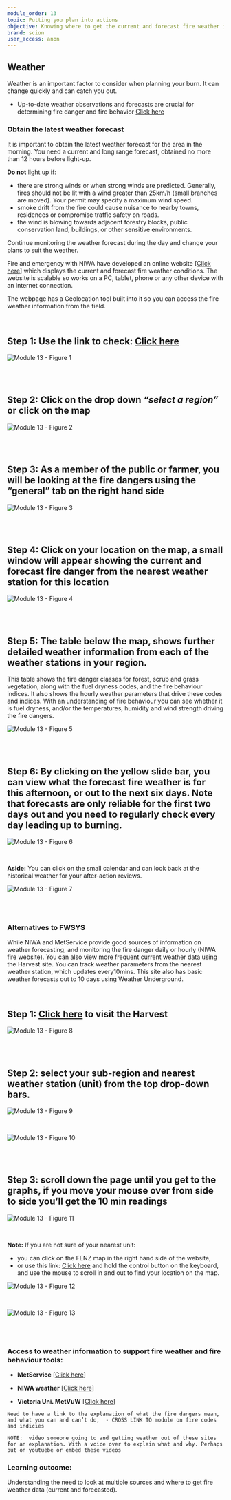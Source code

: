 ```yaml
---
module_order: 13
topic: Putting you plan into actions
objective: Knowing where to get the current and forecast fire weather information before you light up
brand: scion
user_access: anon
---
```


## Weather

Weather is an important factor to consider when planning your burn. It can change quickly and can catch you out. 

*	Up-to-date weather observations and forecasts are crucial for determining fire danger and fire behavior [Click here](https://fireweather.niwa.co.nz/)


### Obtain the latest weather forecast

It is important to obtain the latest weather forecast for the area in the morning. You need a current and long range forecast, obtained no more than 12 hours before light-up.

**Do not** light up if:
*	there are strong winds or when strong winds are predicted. Generally, fires should not be lit with a wind greater than 25km/h (small branches are moved). Your permit may specify a maximum wind speed.
*	smoke drift from the fire could cause nuisance to nearby towns, residences or compromise traffic safety on roads.
*	the wind is blowing towards adjacent forestry blocks, public conservation land, buildings, or other sensitive environments.

Continue monitoring the weather forecast during the day and change your plans to suit the weather.

Fire and emergency with NIWA have developed an online website  [[Click here](https://fireweather.niwa.co.nz/)]  which displays the current and forecast fire weather conditions. The website is scalable so works on a PC, tablet, phone or any other device with an internet connection.

The webpage has a Geolocation tool built into it so you can access the fire weather information from the field. 

<br />

## Step 1:    Use the link to check: [Click here](https://fireweather.niwa.co.nz/)

![Module 13 - Figure 1](/assets/img/module13_Fig1.png)

<br />

<br />

## Step 2:  Click on the drop down _“select a region”_ or click on the map

![Module 13 - Figure 2](/assets/img/module13_Fig2.png)

<br />

<br />

## Step 3:  As a member of the public or farmer, you will be looking at the fire dangers using the “general” tab on the right hand side

![Module 13 - Figure 3](/assets/img/module13_Fig3.png)

<br />

<br />

## Step 4:  Click on your location on the map, a small window will appear showing the current and forecast fire danger from the nearest weather station for this location

![Module 13 - Figure 4](/assets/img/module13_Fig4.png)

<br />

<br />

## Step 5:  The table below the map, shows further detailed weather information from each of the weather stations in your region.

This table shows the fire danger classes for forest, scrub and grass vegetation, along with the fuel dryness codes, and the fire behaviour indices. It also shows the hourly weather parameters that drive these codes and indices.  With an understanding of fire behaviour you can see whether it is fuel dryness, and/or the temperatures, humidity and wind strength driving the fire dangers.

![Module 13 - Figure 5](/assets/img/module13_Fig5.png)

<br />

<br />

## Step 6:  By clicking on the yellow slide bar, you can view what the forecast fire weather is for this afternoon, or out to the next six days.  Note that forecasts are only reliable for the first two days out and you need to regularly check every day leading up to burning.

![Module 13 - Figure 6](/assets/img/module13_Fig6.png)

<br />

**Aside:**  You can click on the small calendar and can look back at the historical weather for your after-action reviews.

![Module 13 - Figure 7](/assets/img/module13_Fig7.png)

<br />

<br />

### Alternatives to FWSYS
While NIWA and MetService provide good sources of information on weather forecasting, and monitoring the fire danger daily or hourly (NIWA fire website). You can also view more frequent current weather data using the Harvest site.  You can  track weather parameters from the nearest weather station, which updates every10mins.  This site also has basic weather forecasts out to 10 days using Weather Underground.

<br />

## Step 1: [Click here](https://nrfa.harvest.com/) to visit the Harvest

![Module 13 - Figure 8](/assets/img/module13_Fig8.png)

<br />

<br />

## Step 2:  select your sub-region and nearest weather station (unit) from the top drop-down bars. 

![Module 13 - Figure 9](/assets/img/module13_Fig9.png)

<br />

![Module 13 - Figure 10](/assets/img/module13_Fig10.png)

<br />

<br />

## Step 3:  scroll down the page until you get to the graphs, if you move your mouse over from side to side you’ll get the 10 min readings

![Module 13 - Figure 11](/assets/img/module13_Fig11.png)

<br />

**Note:**  If you are not sure of your nearest unit:
* you can click on the FENZ map in the right hand side of the website,
* or use this link: [Click here](https://fenz.harvest.com/?cmd=googlemap&map_id=432&sid=7842) and hold the control button on the keyboard, and use the mouse to scroll in and out to find your location on the map.

![Module 13 - Figure 12](/assets/img/module13_Fig12.png)

<br />

![Module 13 - Figure 13](/assets/img/module13_Fig13.png)

<br />

<br />


### Access to weather information to support fire weather and fire behaviour tools:

* **MetService** [[Click here](http://www.metservice.co.nz/)] 	

* **NIWA weather** [[Click here](http://weather.niwa.co.nz/)]      

* **Victoria Uni. MetVuW**  [[Click here](http://www.metvuw.com/)]   	

`Need to have a link to the explanation of what the fire dangers mean, and what you can and can’t do,  - CROSS LINK TO module on fire codes and indicies`


`NOTE:  video someone going to and getting weather out of these sites for an explanation. With a voice over to explain what and why. Perhaps put on youtuebe or embed these videos`

### Learning outcome: 

Understanding the need to look at multiple sources and where to get fire weather data (current and forecasted). 



